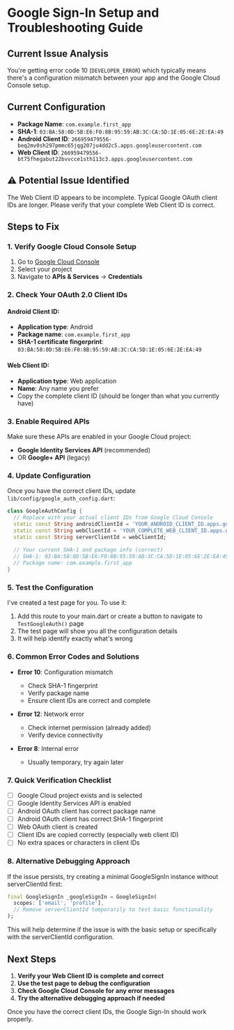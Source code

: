 # Google Sign-In Setup and Troubleshooting Guide

## Current Issue Analysis

You're getting error code 10 (`DEVELOPER_ERROR`) which typically means there's a configuration mismatch between your app and the Google Cloud Console setup.

## Current Configuration
- **Package Name**: `com.example.first_app`
- **SHA-1**: `03:BA:58:0D:5B:E6:F0:8B:95:59:AB:3C:CA:5D:1E:05:6E:2E:EA:49`
- **Android Client ID**: `266959479556-beq2mv0sh297pmmc65jqg207ju4dd2c5.apps.googleusercontent.com`
- **Web Client ID**: `266959479556-bt75fhegabut22bvvcce1sth113c3.apps.googleusercontent.com`

## ⚠️ Potential Issue Identified

The Web Client ID appears to be incomplete. Typical Google OAuth client IDs are longer. Please verify that your complete Web Client ID is correct.

## Steps to Fix

### 1. Verify Google Cloud Console Setup

1. Go to [Google Cloud Console](https://console.cloud.google.com/)
2. Select your project
3. Navigate to **APIs & Services** → **Credentials**

### 2. Check Your OAuth 2.0 Client IDs

#### Android Client ID:
- **Application type**: Android
- **Package name**: `com.example.first_app`
- **SHA-1 certificate fingerprint**: `03:BA:58:0D:5B:E6:F0:8B:95:59:AB:3C:CA:5D:1E:05:6E:2E:EA:49`

#### Web Client ID:
- **Application type**: Web application
- **Name**: Any name you prefer
- Copy the complete client ID (should be longer than what you currently have)

### 3. Enable Required APIs

Make sure these APIs are enabled in your Google Cloud project:
- **Google Identity Services API** (recommended)
- OR **Google+ API** (legacy)

### 4. Update Configuration

Once you have the correct client IDs, update `lib/config/google_auth_config.dart`:

```dart
class GoogleAuthConfig {
  // Replace with your actual client IDs from Google Cloud Console
  static const String androidClientId = 'YOUR_ANDROID_CLIENT_ID.apps.googleusercontent.com';
  static const String webClientId = 'YOUR_COMPLETE_WEB_CLIENT_ID.apps.googleusercontent.com';
  static const String serverClientId = webClientId;
  
  // Your current SHA-1 and package info (correct)
  // SHA-1: 03:BA:58:0D:5B:E6:F0:8B:95:59:AB:3C:CA:5D:1E:05:6E:2E:EA:49
  // Package name: com.example.first_app
}
```

### 5. Test the Configuration

I've created a test page for you. To use it:

1. Add this route to your main.dart or create a button to navigate to `TestGoogleAuth()` page
2. The test page will show you all the configuration details
3. It will help identify exactly what's wrong

### 6. Common Error Codes and Solutions

- **Error 10**: Configuration mismatch
  - Check SHA-1 fingerprint
  - Verify package name
  - Ensure client IDs are correct and complete
  
- **Error 12**: Network error
  - Check internet permission (already added)
  - Verify device connectivity

- **Error 8**: Internal error
  - Usually temporary, try again later

### 7. Quick Verification Checklist

- [ ] Google Cloud project exists and is selected
- [ ] Google Identity Services API is enabled
- [ ] Android OAuth client has correct package name
- [ ] Android OAuth client has correct SHA-1 fingerprint
- [ ] Web OAuth client is created
- [ ] Client IDs are copied correctly (especially web client ID)
- [ ] No extra spaces or characters in client IDs

### 8. Alternative Debugging Approach

If the issue persists, try creating a minimal GoogleSignIn instance without serverClientId first:

```dart
final GoogleSignIn _googleSignIn = GoogleSignIn(
  scopes: ['email', 'profile'],
  // Remove serverClientId temporarily to test basic functionality
);
```

This will help determine if the issue is with the basic setup or specifically with the serverClientId configuration.

## Next Steps

1. **Verify your Web Client ID is complete and correct**
2. **Use the test page to debug the configuration**
3. **Check Google Cloud Console for any error messages**
4. **Try the alternative debugging approach if needed**

Once you have the correct client IDs, the Google Sign-In should work properly.
